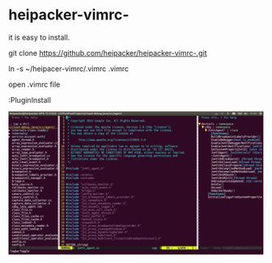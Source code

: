 # heipacker-vimrc-

it is easy to install.

git clone https://github.com/heipacker/heipacker-vimrc-.git

ln -s ~/heipacer-vimrc/.vimrc .vimrc

open .vimrc file

:PluginInstall

![image](https://github.com/heipacker/heipacker-vimrc/blob/master/screenshots/vim-screenshot.png)
